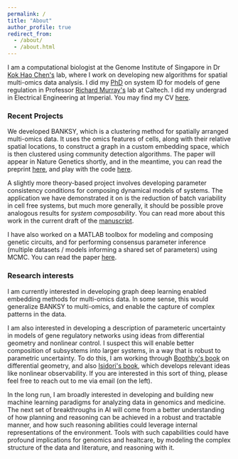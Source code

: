 ```yaml
---
permalink: /
title: "About"
author_profile: true
redirect_from: 
  - /about/
  - /about.html
---
```


I am a computational biologist at the Genome Institute of Singapore in Dr [Kok Hao Chen's](https://khchenlab.github.io/) lab, where I work on developing new algorithms for spatial multi-omics data analysis. I did my [PhD](https://thesis.library.caltech.edu/11161/) on system ID for models of gene regulation in Professor [Richard Murray's](https://murray.cds.caltech.edu/Main_Page) lab at Caltech. I did my undergrad in Electrical Engineering at Imperial. You may find my CV [here](https://vipulsinghal02.github.io/files/vipul_cv.pdf). 

### Recent Projects
We developed BANKSY, which is a clustering method for spatially arranged multi-omics data. It uses the omics features of cells, along with their relative spatial locations, to construct a graph in a custom embedding space, which is then clustered using community detection algorithms. The paper will appear in Nature Genetics shortly, and in the meantime, you can read the preprint [here](https://www.biorxiv.org/content/10.1101/2022.04.14.488259v1.full), and play with the code [here](https://prabhakarlab.github.io/Banksy/). 

A slightly more theory-based project involves developing parameter consistency conditions for composing dynamical models of systems. The application we have demonstrated it on is the reduction of batch variability in cell free systems, but much more generally, it should be possible prove analogous results for *system composability*. You can read more about this work in the current draft of the [manuscript](/files/Calibration_2024.pdf).

I have also worked on a MATLAB toolbox for modeling and composing genetic circuits, and for performing consensus  parameter inference (multiple datasets / models informing a shared set of parameters) using MCMC. You can read the paper [here](https://academic.oup.com/synbio/article/6/1/ysab007/6129121). 

### Research interests 
I am currently interested in developing graph deep learning enabled embedding methods for multi-omics data. In some sense, this would generalize BANKSY to multi-omics, and enable the capture of complex patterns in the data. 

I am also interested in developing a description of parameteric uncertainty in models of gene regulatory networks using ideas from differential geometry and nonlinear control. I suspect this will enable better composition of subsystems into larger systems, in a way that is robust to parametric uncertainty. To do this, I am working through [Boothby's book](https://shop.elsevier.com/books/an-introduction-to-differentiable-manifolds-and-riemannian-geometry-revised/boothby/978-0-08-057475-2) on differential geometry, and also [Isidori's book](https://link.springer.com/book/10.1007/978-1-84628-615-5), which develops relevant ideas like nonlinear observability. If you are interested in this sort of thing, please feel free to reach out to me via email (on the left). 

In the long run, I am broadly interested in developing and building new machine learning paradigms for analyzing data in genomics and medicine. The next set of breakthroughs in AI will come from a better understanding of how planning and reasoning can be achieved in a robust and tractable manner, and how such reasoning abilities could leverage internal representations of the environment. Tools with such capabilities could have profound implications for genomics and healtcare, by modeling the complex structure of the data and literature, and reasoning with it. 
